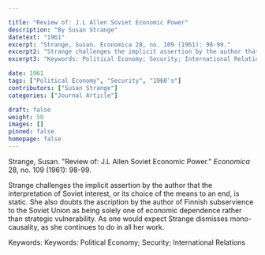 ```yaml
---

title: "Review of: J.L Allen Soviet Economic Power"
description: "By Susan Strange"
datetext: "1961"
excerpt: "Strange, Susan. Economica 28, no. 109 (1961): 98-99."
excerpt2: "Strange challenges the implicit assertion by the author that the interpretation of Soviet interest, or its choice of the means to an end, is static. She also doubts the ascription by the author of Finnish subservience to the Soviet Union as being solely one of economic dependence rather than strategic vulnerability. As one would expect Strange dismisses mono-causality, as she continues to do in all her work."
excerpt3: "Keywords: Political Economy; Security; International Relations"

date: 1961
tags: ["Political Economy", "Security", "1960's"]
contributors: ["Susan Strange"]
categories: ["Journal Article"]

draft: false
weight: 50
images: []
pinned: false
homepage: false
---
```


Strange, Susan. "Review of: J.L Allen Soviet Economic Power." *Economica* 28, no. 109 (1961): 98-99.

Strange challenges the implicit assertion by the author that the interpretation of Soviet interest, or its choice of the means to an end, is static. She also doubts the ascription by the author of Finnish subservience to the Soviet Union as being solely one of economic dependence rather than strategic vulnerability. As one would expect Strange dismisses mono-causality, as she continues to do in all her work.

Keywords: Keywords: Political Economy; Security; International Relations

